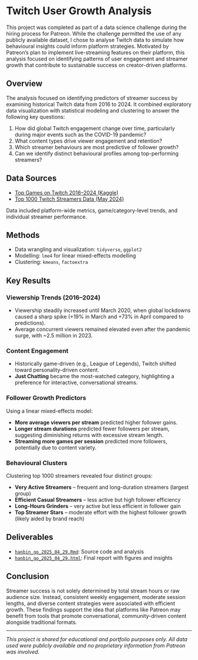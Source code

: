 # Twitch User Growth Analysis

This project was completed as part of a data science challenge during the hiring process for Patreon. While the challenge permitted the use of any publicly available dataset, I chose to analyse Twitch data to simulate how behavioural insights could inform platform strategies. Motivated by Patreon’s plan to implement live-streaming features on their platform, this analysis focused on identifying patterns of user engagement and streamer growth that contribute to sustainable success on creator-driven platforms.

## Overview

The analysis focused on identifying predictors of streamer success by examining historical Twitch data from 2016 to 2024. It combined exploratory data visualization with statistical modeling and clustering to answer the following key questions:

1. How did global Twitch engagement change over time, particularly during major events such as the COVID-19 pandemic?
2. What content types drive viewer engagement and retention?
3. Which streamer behaviours are most predictive of follower growth?
4. Can we identify distinct behavioural profiles among top-performing streamers?

## Data Sources

* [Top Games on Twitch 2016–2024 (Kaggle)](https://www.kaggle.com/datasets/rankirsh/evolution-of-top-games-on-twitch)
* [Top 1000 Twitch Streamers Data (May 2024)](https://www.kaggle.com/datasets/hibrahimag1/top-1000-twitch-streamers-data-may-2024)

Data included platform-wide metrics, game/category-level trends, and individual streamer performance.

## Methods

* Data wrangling and visualization: `tidyverse`, `ggplot2`
* Modelling: `lme4` for linear mixed-effects modelling
* Clustering: `kmeans`, `factoextra`

## Key Results

### Viewership Trends (2016–2024)

* Viewership steadily increased until March 2020, when global lockdowns caused a sharp spike (+19% in March and +73% in April compared to predictions).
* Average concurrent viewers remained elevated even after the pandemic surge, with \~2.5 million in 2023.

### Content Engagement

* Historically game-driven (e.g., League of Legends), Twitch shifted toward personality-driven content.
* **Just Chatting** became the most-watched category, highlighting a preference for interactive, conversational streams.

### Follower Growth Predictors

Using a linear mixed-effects model:

* **More average viewers per stream** predicted higher follower gains.
* **Longer stream durations** predicted fewer followers per stream, suggesting diminishing returns with excessive stream length.
* **Streaming more games per session** predicted more followers, potentially due to content variety.

### Behavioural Clusters

Clustering top 1000 streamers revealed four distinct groups:

* **Very Active Streamers** – frequent and long-duration streamers (largest group)
* **Efficient Casual Streamers** – less active but high follower efficiency
* **Long-Hours Grinders** – very active but less efficient in follower gain
* **Top Streamer Stars** – moderate effort with the highest follower growth (likely aided by brand reach)

## Deliverables

* [`hanbin_go_2025_04_29.Rmd`](./hanbin_go_2025_04_29.Rmd): Source code and analysis
* [`hanbin_go_2025_04_29.html`](./hanbin_go_2025_04_29.html): Final report with figures and insights

## Conclusion

Streamer success is not solely determined by total stream hours or raw audience size. Instead, consistent weekly engagement, moderate session lengths, and diverse content strategies were associated with efficient growth. These findings support the idea that platforms like Patreon may benefit from tools that promote conversational, community-driven content alongside traditional formats.

---

*This project is shared for educational and portfolio purposes only. All data used were publicly available and no proprietary information from Patreon was involved.*
